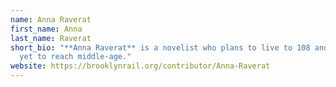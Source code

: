 ```yaml
---
name: Anna Raverat
first_name: Anna
last_name: Raverat
short_bio: "**Anna Raverat** is a novelist who plans to live to 108 and so has
  yet to reach middle-age."
website: https://brooklynrail.org/contributor/Anna-Raverat
---
```

